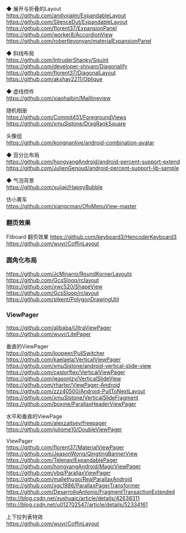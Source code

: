 ◆ 展开与折叠的Layout  
https://github.com/andyxialm/ExpandableLayout  
https://github.com/SilenceDut/ExpandableLayout  
https://github.com/florent37/ExpansionPanel  
https://github.com/worker8/AccordionView  
https://github.com/robertlevonyan/materialExpansionPanel  


◆ 斜线布局  
https://github.com/IntruderShanky/Squint  
https://github.com/developer-shivam/Diagonalify  
https://github.com/florent37/DiagonalLayout  
https://github.com/akshay2211/Oblique  

◆ 虚线控件  
https://github.com/xiaohaibin/Maillineview  


随机相册  
https://github.com/Commit451/ForegroundViews  
https://github.com/xmuSistone/DragRankSquare  

头像组  
https://github.com/kongnanlive/android-combination-avatar  

◆ 百分比布局  
https://github.com/hongyangAndroid/android-percent-support-extend  
https://github.com/JulienGenoud/android-percent-support-lib-sample    


◆ 气泡背景   
https://github.com/xujiaji/HappyBubble  

仿小黄车  
https://github.com/xiangcman/OfoMenuView-master  

### 翻页效果
Fliboard 翻页效果
https://github.com/keyboard3/HencoderKeyboard3
https://github.com/wuyr/CoffinLayout  


### 圆角化布局

https://github.com/JcMinarro/RoundKornerLayouts  
https://github.com/GcsSloop/rclayout  
https://github.com/xwc520/ShapeView    
https://github.com/GcsSloop/rclayout  
https://github.com/stkent/PolygonDrawingUtil  

### ViewPager  
https://github.com/alibaba/UltraViewPager  
https://github.com/wuyr/LitePager  

垂直的ViewPager  
https://github.com/loopeer/PullSwitcher  
https://github.com/kaelaela/VerticalViewPager  
https://github.com/xmuSistone/android-vertical-slide-view  
https://github.com/castorflex/VerticalViewPager  
https://github.com/jeasonlzy/VerticalSlideView  
https://github.com/rharter/ViewPager-Android  
https://github.com/zzz40500/Android-PullToNextLayout  
https://github.com/xmuSistone/VerticalSlideFragment  
https://github.com/boxme/ParallaxHeaderViewPager  


水平和垂直的ViewPage  
https://github.com/alexzaitsev/freepager  
https://github.com/juliome10/DoubleViewPager  

ViewPager  
https://github.com/florent37/MaterialViewPager  
https://github.com/JeasonWong/QingtingBannerView  
https://github.com/Telenav/ExpandablePager  
https://github.com/hongyangAndroid/MagicViewPager  
https://github.com/ybq/ParallaxViewPager  
https://github.com/mallethugo/RealParallaxAndroid  
https://github.com/xgc1986/ParallaxPagerTransformer  
https://github.com/DesarrolloAntonio/FragmentTransactionExtended  
http://blog.csdn.net/xushuaic/article/details/42638311  
http://blog.csdn.net/u012702547/article/details/52334161    

上下拉列表特效  
https://github.com/wuyr/CoffinLayout  


